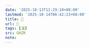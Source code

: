 ```yaml
---
date: '2025-10-13T11:29:10+08:00'
lastmod: '2025-10-14T06:42:23+08:00'
title: 󰠖
url: 󰠖
tags: [淄]
src: GHZR
note:
---
```

